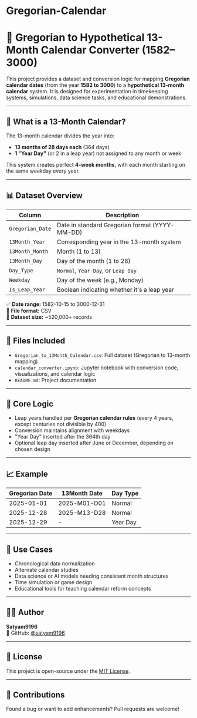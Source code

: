 # Gregorian-Calendar

# 📅 Gregorian to Hypothetical 13-Month Calendar Converter (1582–3000)

This project provides a dataset and conversion logic for mapping **Gregorian calendar dates** (from the year **1582 to 3000**) to a **hypothetical 13-month calendar** system. It is designed for experimentation in timekeeping systems, simulations, data science tasks, and educational demonstrations.

---

## 📌 What is a 13-Month Calendar?

The 13-month calendar divides the year into:
- **13 months of 28 days each** (364 days)
- **1 "Year Day"** (or 2 in a leap year) not assigned to any month or week

This system creates perfect **4-week months**, with each month starting on the same weekday every year.

---

## 📊 Dataset Overview

| Column | Description |
|--------|-------------|
| `Gregorian_Date` | Date in standard Gregorian format (YYYY-MM-DD) |
| `13Month_Year` | Corresponding year in the 13-month system |
| `13Month_Month` | Month (1 to 13) |
| `13Month_Day` | Day of the month (1 to 28) |
| `Day_Type` | `Normal`, `Year Day`, or `Leap Day` |
| `Weekday` | Day of the week (e.g., Monday) |
| `Is_Leap_Year` | Boolean indicating whether it's a leap year |

✅ **Date range:** 1582-10-15 to 3000-12-31  
📄 **File format:** CSV  
📁 **Dataset size:** ~520,000+ records

---

## 📂 Files Included

- `Gregorian_to_13Month_Calendar.csv`: Full dataset (Gregorian to 13-month mapping)
- `calendar_converter.ipynb`: Jupyter notebook with conversion code, visualizations, and calendar logic
- `README.md`: Project documentation

---

## 🧮 Core Logic

- Leap years handled per **Gregorian calendar rules** (every 4 years, except centuries not divisible by 400)
- Conversion maintains alignment with weekdays
- "Year Day" inserted after the 364th day
- Optional leap day inserted after June or December, depending on chosen design

---

## 📈 Example

| Gregorian Date | 13Month Date | Day Type   |
|----------------|---------------|------------|
| 2025-01-01     | 2025-M01-D01  | Normal     |
| 2025-12-28     | 2025-M13-D28  | Normal     |
| 2025-12-29     | -             | Year Day   |

---

## 🚀 Use Cases

- Chronological data normalization  
- Alternate calendar studies  
- Data science or AI models needing consistent month structures  
- Time simulation or game design  
- Educational tools for teaching calendar reform concepts

---

## 🧑‍💻 Author

**Satyam9196**  
🔗 GitHub: [@satyam9196](https://github.com/satyam9196)

---

## 📜 License

This project is open-source under the [MIT License](LICENSE).

---

## 🙌 Contributions

Found a bug or want to add enhancements? Pull requests are welcome!

